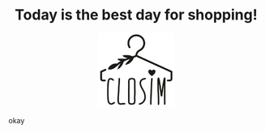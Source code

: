 <div style="text-align:center"><h1 id="phrase">Today is the best day for shopping!</h1></div>

<div style="text-align:center"><img src="logo.png" width="30%" height="30%"/></div>

<script type="text/javascript">
// JavaScript example

document.getElementById("demo").innerHTML = "Hello JavaScript!";
</script>
<p>okay</p>
